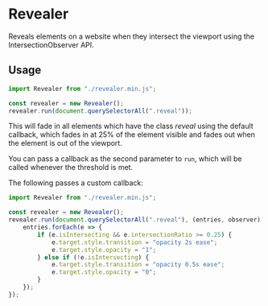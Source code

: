 # Revealer

Reveals elements on a website when they intersect the viewport using the IntersectionObserver API.

## Usage

```js
import Revealer from "./revealer.min.js";

const revealer = new Revealer();
revealer.run(document.querySelectorAll(".reveal"));
```

This will fade in all elements which have the class _reveal_ using the default callback, which fades in at 25% of the
element visible and fades out when the element is out of the viewport.

You can pass a callback as the second parameter to `run`, which will be called whenever the threshold is met.

The following passes a custom callback:

```js
import Revealer from "./revealer.min.js";

const revealer = new Revealer();
revealer.run(document.querySelectorAll(".reveal"), (entries, observer) => {
	entries.forEach(e => {
		if (e.isIntersecting && e.intersectionRatio >= 0.25) {
			e.target.style.transition = "opacity 2s ease";
			e.target.style.opacity = "1";
		} else if (!e.isIntersecting) {
			e.target.style.transition = "opacity 0.5s ease";
			e.target.style.opacity = "0";
		}
	});
});
```
